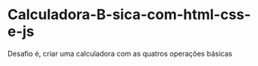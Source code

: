 # Calculadora-B-sica-com-html-css-e-js
Desafio é,  criar uma calculadora com as quatros operações básicas
